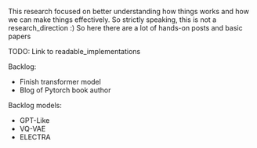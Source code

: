 This research focused on better understanding how things works and how we can make things effectively. So strictly speaking, this is not a research_direction :)
So here there are a lot of hands-on posts and basic papers

TODO: Link to readable_implementations

Backlog:
- Finish transformer model
- Blog of Pytorch book author




Backlog models:
- GPT-Like
- VQ-VAE
- ELECTRA